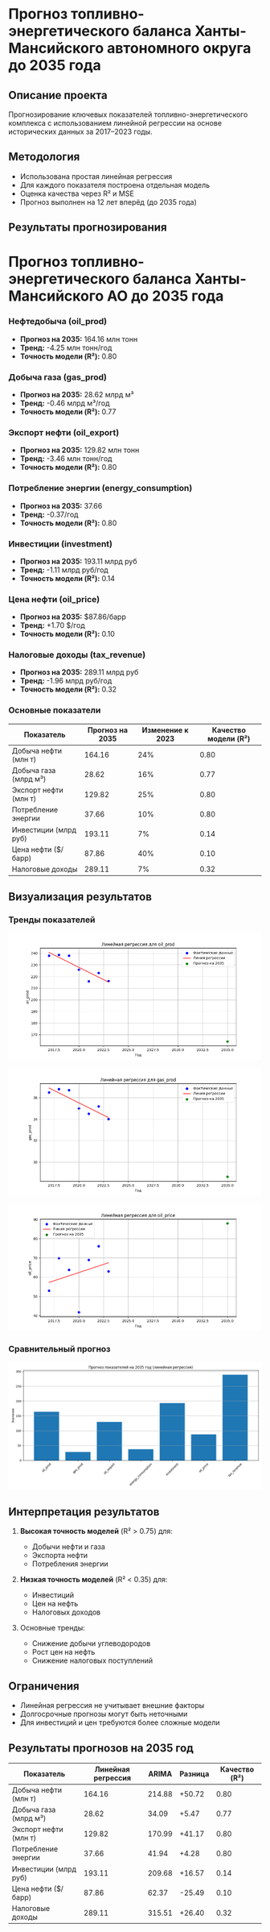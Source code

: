 # Прогноз топливно-энергетического баланса Ханты-Мансийского автономного округа до 2035 года

## Описание проекта
Прогнозирование ключевых показателей топливно-энергетического комплекса с использованием линейной регрессии на основе исторических данных за 2017–2023 годы.

## Методология
- Использована простая линейная регрессия 
- Для каждого показателя построена отдельная модель
- Оценка качества через R² и MSE
- Прогноз выполнен на 12 лет вперёд (до 2035 года)

## Результаты прогнозирования


# Прогноз топливно-энергетического баланса Ханты-Мансийского АО до 2035 года

### Нефтедобыча (oil_prod)
- **Прогноз на 2035:** 164.16 млн тонн
- **Тренд:** -4.25 млн тонн/год
- **Точность модели (R²):** 0.80

### Добыча газа (gas_prod)
- **Прогноз на 2035:** 28.62 млрд м³
- **Тренд:** -0.46 млрд м³/год
- **Точность модели (R²):** 0.77

### Экспорт нефти (oil_export)
- **Прогноз на 2035:** 129.82 млн тонн
- **Тренд:** -3.46 млн тонн/год
- **Точность модели (R²):** 0.80

### Потребление энергии (energy_consumption)
- **Прогноз на 2035:** 37.66
- **Тренд:** -0.37/год
- **Точность модели (R²):** 0.80

### Инвестиции (investment)
- **Прогноз на 2035:** 193.11 млрд руб
- **Тренд:** -1.11 млрд руб/год
- **Точность модели (R²):** 0.14

### Цена нефти (oil_price)
- **Прогноз на 2035:** $87.86/барр
- **Тренд:** +1.70 $/год
- **Точность модели (R²):** 0.10

### Налоговые доходы (tax_revenue)
- **Прогноз на 2035:** 289.11 млрд руб
- **Тренд:** -1.96 млрд руб/год
- **Точность модели (R²):** 0.32


### Основные показатели
| Показатель            | Прогноз на 2035 | Изменение к 2023 | Качество модели (R²) |
|-----------------------|----------------|------------------|----------------------|
| Добыча нефти (млн т)  | 164.16         | 24%              | 0.80                 |
| Добыча газа (млрд м³) | 28.62          | 16%              | 0.77                 |
| Экспорт нефти (млн т) | 129.82         | 25%              | 0.80                 |
| Потребление энергии   | 37.66          | 10%              | 0.80                 |
| Инвестиции (млрд руб) | 193.11         | 7%               | 0.14                 |
| Цена нефти ($/барр)   | 87.86          | 40%              | 0.10                 |
| Налоговые доходы      | 289.11         | 7%               | 0.32                 |

## Визуализация результатов

### Тренды показателей
![1](/graphs/oilprodregression.png)  

![2](/graphs/gas_prod_regression.png)  

![3](/graphs/oil_price_regression.png)

### Сравнительный прогноз
![Все показатели на 2035 год](graphs/all_predictions.png)

## Интерпретация результатов
1. **Высокая точность моделей** (R² > 0.75) для:
   - Добычи нефти и газа
   - Экспорта нефти
   - Потребления энергии

2. **Низкая точность моделей** (R² < 0.35) для:
   - Инвестиций
   - Цен на нефть
   - Налоговых доходов

3. Основные тренды:
   - Снижение добычи углеводородов
   - Рост цен на нефть
   - Снижение налоговых поступлений

## Ограничения
- Линейная регрессия не учитывает внешние факторы
- Долгосрочные прогнозы могут быть неточными
- Для инвестиций и цен требуются более сложные модели

## Результаты прогнозов на 2035 год

| Показатель            | Линейная регрессия | ARIMA    | Разница | Качество (R²) |
|-----------------------|--------------------|----------|---------|---------------|
| Добыча нефти (млн т) | 164.16             | 214.88   | +50.72  | 0.80          |
| Добыча газа (млрд м³) | 28.62              | 34.09    | +5.47   | 0.77          |
| Экспорт нефти (млн т) | 129.82             | 170.99   | +41.17  | 0.80          |
| Потребление энергии   | 37.66              | 41.94    | +4.28   | 0.80          |
| Инвестиции (млрд руб) | 193.11             | 209.68   | +16.57  | 0.14          |
| Цена нефти ($/барр)   | 87.86              | 62.37    | -25.49  | 0.10          |
| Налоговые доходы      | 289.11             | 315.51   | +26.40  | 0.32          |
